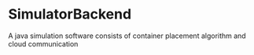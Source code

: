 # SimulatorBackend
A java simulation software consists of container placement algorithm and cloud communication
